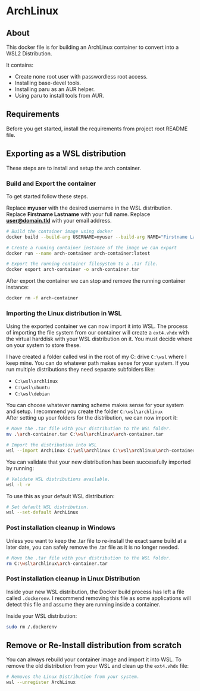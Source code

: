 # ArchLinux

## About

This docker file is for building an ArchLinux container to convert into a WSL2 Distribution.

It contains:
* Create none root user with passwordless root access.
* Installing base-devel tools.
* Installing paru as an AUR helper.
* Using paru to install tools from AUR.

## Requirements

Before you get started, install the requirements from project root README file.

## Exporting as a WSL distribution

These steps are to install and setup the arch container.

### Build and Export the container

To get started follow these steps.

Replace **myuser** with the desired username in the WSL distribution.  
Replace **Firstname Lastname** with your full name.
Replace **user@domain.tld** with your email address.


```sh
# Build the container image using docker
docker build --build-arg USERNAME=myuser --build-arg NAME="Firstname Lastname" --build-arg EMAIL="user@domain.tld" -t arch-container:latest .

# Create a running container instance of the image we can export 
docker run --name arch-container arch-container:latest 

# Export the running container filesystem to a .tar file.
docker export arch-container -o arch-container.tar
```

After export the container we can stop and remove the running container instance:

```sh
docker rm -f arch-container
```

### Importing the Linux distribution in WSL

Using the exported container we can now import it into WSL.
The process of importing the file system from our container will create a `ext4.vhdx` with the virtual harddisk with your WSL distribution on it.
You must decide where on your system to store these.

I have created a folder called wsl in the root of my C: drive `C:\wsl` where I keep mine. You can do whatever path makes sense for your system.
If you run multiple distributions they need separate subfolders like:

* `C:\wsl\archlinux`
* `C:\wsl\ubuntu`
* `C:\wsl\debian`

You can choose whatever naming scheme makes sense for your system and setup.
I recommend you create the folder `C:\wsl\archlinux`  
After setting up your folders for the distribution, we can now import it:

```sh
# Move the .tar file with your distribution to the WSL folder.
mv .\arch-container.tar C:\wsl\archlinux\arch-container.tar

# Import the distribution into WSL
wsl --import ArchLinux C:\wsl\archlinux C:\wsl\archlinux\arch-container.tar
```

You can validate that your new distribution has been successfully imported by running:  

```sh
# Validate WSL distributions available.
wsl -l -v
```

To use this as your default WSL distribution:

```sh
# Set default WSL distribution.
wsl --set-default ArchLinux
```

### Post installation cleanup in Windows

Unless you want to keep the .tar file to re-install the exact same build at a later date, you can safely remove the .tar file as it is no longer needed.

```sh
# Move the .tar file with your distribution to the WSL folder.
rm C:\wsl\archlinux\arch-container.tar
```

### Post installation cleanup in Linux Distribution

Inside your new WSL distribution, the Docker build process has left a file called `.dockerenv`.
I recommend removing this file as some applications will detect this file and assume they are running inside a container.

Inside your WSL distribution:  

```sh
sudo rm /.dockerenv
```

## Remove or Re-Install distribution from scratch

You can always rebuild your container image and import it into WSL.
To remove the old distribution from your WSL and clean up the `ext4.vhdx` file:

```sh
# Removes the Linux Distribution from your system.
wsl --unregister ArchLinux
```


[AboutWSL]: https://docs.microsoft.com/en-us/windows/wsl/about
[Kernel]: https://wslstorestorage.blob.core.windows.net/wslblob/wsl_update_x64.msi
[DockerDesktop]: https://docs.docker.com/desktop/install/windows-install/
